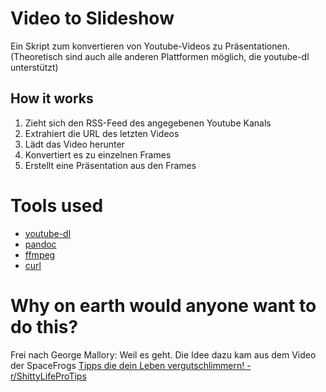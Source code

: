 # Video to Slideshow

Ein Skript zum konvertieren von Youtube-Videos zu Präsentationen.
(Theoretisch sind auch alle anderen Plattformen möglich, die youtube-dl unterstützt)

## How it works

1. Zieht sich den RSS-Feed des angegebenen Youtube Kanals
2. Extrahiert die URL des letzten Videos
3. Lädt das Video herunter
4. Konvertiert es zu einzelnen Frames
5. Erstellt eine Präsentation aus den Frames

# Tools used

- [youtube-dl](https://yt-dl.org)
- [pandoc](https://www.pandoc.org)
- [ffmpeg](https://ffmpeg.org)
- [curl](https://curl.se)

# Why on earth would anyone want to do this?

Frei nach George Mallory: Weil es geht.
Die Idee dazu kam aus dem Video der SpaceFrogs [Tipps die dein Leben vergutschlimmern! - r/ShittyLifeProTips](https://www.youtube.com/watch?v=TOBgYdm9ftE)
